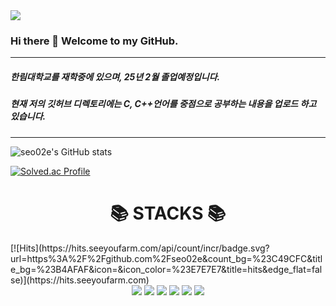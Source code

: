 <img src="https://capsule-render.vercel.app/api?type=waving&&customColorList=0,2,3&height=300&section=header&text=junseo%Kim&fontSize=70"/>

### Hi there 👋 Welcome to my GitHub.
***
#####   한림대학교를 재학중에 있으며, 25년 2월 졸업예정입니다.
#####   현재 저의 깃허브 디렉토리에는 C, C++언어를 중점으로 공부하는 내용을 업로드 하고 있습니다.
* * *
![seo02e's GitHub stats](https://github-readme-stats.vercel.app/api?username=seo02e&show_icons=true&theme=cobalt)
</div>


[![Solved.ac Profile](http://mazassumnida.wtf/api/generate_badge?boj=seo02)](https://solved.ac/seo02)

<div align=center><h1>📚 STACKS 📚 </h1></div>
[![Hits](https://hits.seeyoufarm.com/api/count/incr/badge.svg?url=https%3A%2F%2Fgithub.com%2Fseo02e&count_bg=%23C49CFC&title_bg=%23B4AFAF&icon=&icon_color=%23E7E7E7&title=hits&edge_flat=false)](https://hits.seeyoufarm.com)
<div align=center> 
  <img src="https://img.shields.io/badge/java-007396?style=for-the-badge&logo=java&logoColor=white"> 
  <img src="https://img.shields.io/badge/c++-00599C?style=for-the-badge&logo=c%2B%2B&logoColor=white">
  <img src="https://img.shields.io/badge/github-181717?style=for-the-badge&logo=github&logoColor=white">
  <img src="https://img.shields.io/badge/git-F05032?style=for-the-badge&logo=git&logoColor=white">
  <img src="https://img.shields.io/badge/linux-FCC624?style=for-the-badge&logo=linux&logoColor=black"> 
  <img src="https://img.shields.io/badge/spring-6DB33F?style=for-the-badge&logo=spring&logoColor=white"> 


